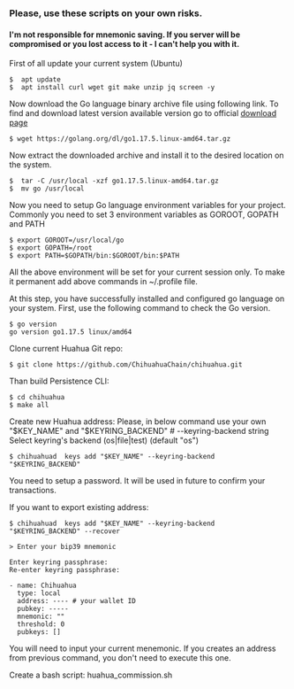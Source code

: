 <h3>Please, use these scripts on your own risks.</h3>

<h4>I'm not responsible for mnemonic saving. If you server will be compromised or you lost access to it - I can't help you with it.</h4>

First of all update your current system (Ubuntu) 
```
$  apt update 
$  apt install curl wget git make unzip jq screen -y
```
Now download the Go language binary archive file using following link. To find and download latest version available version go to official [download page](https://golang.org/dl/)

```
$ wget https://golang.org/dl/go1.17.5.linux-amd64.tar.gz
```

Now extract the downloaded archive and install it to the desired location on the system.

```
$  tar -C /usr/local -xzf go1.17.5.linux-amd64.tar.gz  
$  mv go /usr/local
```

Now you need to setup Go language environment variables for your project. Commonly you need to set 3 environment variables as GOROOT, GOPATH and PATH

```
$ export GOROOT=/usr/local/go
$ export GOPATH=/root
$ export PATH=$GOPATH/bin:$GOROOT/bin:$PATH
```

All the above environment will be set for your current session only. To make it permanent add above commands in ~/.profile file.

At this step, you have successfully installed and configured go language on your system. First, use the following command to check the Go version.

```
$ go version
go version go1.17.5 linux/amd64
```
Clone current Huahua Git repo:

```
$ git clone https://github.com/ChihuahuaChain/chihuahua.git
```
Than build Persistence CLI:

```
$ cd chihuahua
$ make all
```

Create new Huahua address:
Please, in below command use your own "$KEY_NAME" and "$KEYRING_BACKEND" # --keyring-backend string   Select keyring's backend (os|file|test) (default "os")

```
$ chihuahuad  keys add "$KEY_NAME" --keyring-backend "$KEYRING_BACKEND"
```
You need to setup a password. It will be used in future to confirm your transactions.

If you want to export existing address:

```
$ chihuahuad  keys add "$KEY_NAME" --keyring-backend "$KEYRING_BACKEND" --recover

> Enter your bip39 mnemonic

Enter keyring passphrase:
Re-enter keyring passphrase:

- name: Chihuahua
  type: local
  address: ---- # your wallet ID
  pubkey: -----
  mnemonic: ""
  threshold: 0
  pubkeys: []

```
You will need to input your current menemonic. If you creates an address from previous command, you don't need to execute this one.

Create a bash script: huahua_commission.sh

